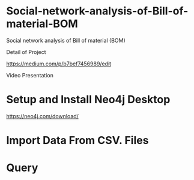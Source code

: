 # Social-network-analysis-of-Bill-of-material-BOM


Social network analysis of Bill of material (BOM)

Detail of Project 

https://medium.com/p/b7bef7456989/edit

Video Presentation


# Setup and Install Neo4j Desktop

https://neo4j.com/download/

# Import Data From CSV. Files

# Query
